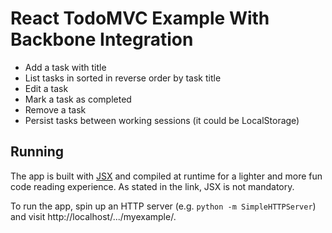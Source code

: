 # React TodoMVC Example With Backbone Integration

* Add a task with title
* List tasks in sorted in reverse order by task title
* Edit a task
* Mark a task as completed
* Remove a task
* Persist tasks between working sessions (it could be LocalStorage)

## Running

The app is built with [JSX](http://facebook.github.io/react/docs/jsx-in-depth.html) and compiled at runtime for a lighter and more fun code reading experience. As stated in the link, JSX is not mandatory.

To run the app, spin up an HTTP server (e.g. `python -m SimpleHTTPServer`) and visit http://localhost/.../myexample/.
